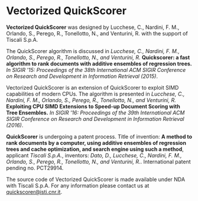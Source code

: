 Vectorized QuickScorer
======================

**Vectorized QuickScorer** was designed by Lucchese, C., Nardini, F. M., Orlando, S., Perego, R., Tonellotto, N., and Venturini, R. with the support of Tiscali S.p.A. 

The QuickScorer algorithm is discussed in *Lucchese, C., Nardini, F. M., Orlando, S., Perego, R., Tonellotto, N., and Venturini, R.* **Quickscorer: a fast algorithm to rank documents with additive ensembles of regression trees.** *In SIGIR '15: Proceedings of the 38th International ACM SIGIR Conference on Research and Development in Information Retrieval (2015)*.

Vectorized QuickScorer is an extension of QuickScorer to exploit SIMD capabilities of modern CPUs. The algorithm is presented in *Lucchese, C., Nardini, F. M., Orlando, S., Perego, R., Tonellotto, N., and Venturini, R.* **Exploiting CPU SIMD Extensions to Speed-up Document Scoring with Tree Ensembles.** *In SIGIR '16: Proceedings of the 39th International ACM SIGIR Conference on Research and Development in Information Retrieval (2016)*.

**QuickScorer** is undergoing a patent process. Title of invention: **A method to rank documents by a computer, using additive ensembles of regression trees and cache optimization, and search engine using such a method**, applicant *Tiscali S.p.A.*, inventors: *Dato, D., Lucchese, C., Nardini, F. M., Orlando, S., Perego, R., Tonellotto, N., and Venturini, R.*. International patent pending no. PCT29914.

The source code of Vectorized QuickScorer is made available under NDA with Tiscali S.p.A. For any information please contact us at quickscorer@isti.cnr.it.
